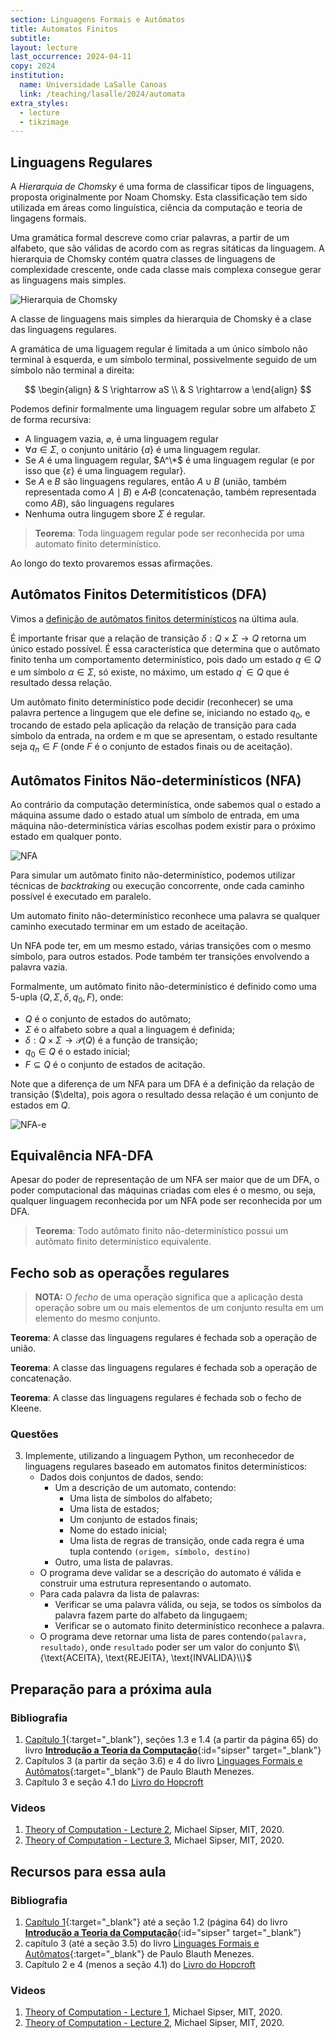 ```yaml
---
section: Linguagens Formais e Autômatos
title: Automatos Finitos
subtitle:
layout: lecture
last_occurrence: 2024-04-11
copy: 2024
institution:
  name: Universidade LaSalle Canoas
  link: /teaching/lasalle/2024/automata
extra_styles:
  - lecture
  - tikzimage
---
```


## Linguagens Regulares

A _Hierarquia de Chomsky_ é uma forma de classificar tipos de linguagens, proposta originalmente por Noam Chomsky. Esta classificação tem sido utilizada em áreas como linguística, ciência da computação e teoria de lingagens formais.

Uma gramática formal descreve como criar palavras, a partir de um alfabeto, que são válidas de acordo com as regras sitáticas da linguagem. A hierarquia de Chomsky contém quatra classes de linguagens de complexidade crescente, onde cada classe mais complexa consegue gerar as linguagens mais simples.

![Hierarquia de Chomsky](/images/Chomsky-hierarchy.svg)

A classe de linguagens mais simples da hierarquia de Chomsky é a clase das linguagens regulares.

A gramática de uma liguagem regular é limitada a um único símbolo não terminal à esquerda, e um símbolo terminal, possivelmente seguido de um símbolo não terminal a direita:

$$
\begin{align}
& S \rightarrow aS  \\
& S \rightarrow a
\end{align}
$$

Podemos definir formalmente uma linguagem regular sobre um alfabeto $\Sigma$ de forma recursiva:

* A linguagem vazia, $\varnothing$, é uma linguagem regular
* $\forall a \in \Sigma$, o conjunto unitário $\{a\}$ é uma linguagem regular.
* Se $A$ é uma linguagem regular, $A^\*$ é uma linguagem regular (e por isso que $\{\varepsilon\}$ é uma linguagem regular}.
* Se $A$ e $B$ são linguagens regulares, então $A \cup B$ (união, também representada como $A \mid B$) e $A \centerdot B$ (concatenação, também representada como $AB$), são linguagens regulares
* Nenhuma outra lingugem sbore $\Sigma$ é regular.

> **Teorema**: Toda linguagem regular pode ser reconhecida por uma automato finito determinístico.

Ao longo do texto provaremos essas afirmações.

## Autômatos Finitos Determitísticos (DFA)

Vimos a [definição de autômatos finitos determinísticos](lecture-05#autômato-finito) na última aula.

É importante frisar que a relação de transição $\delta: Q\times\Sigma\rightarrow{Q}$ retorna um único estado possível. É essa característica que determina que o autômato finito tenha um comportamento determinístico, pois dado um estado $q \in Q$ e um símbolo $\alpha \in \Sigma$, só existe, no máximo, um estado $q^\prime \in Q$ que é resultado dessa relação.

Um autômato finito determinístico pode decidir (reconhecer) se uma palavra pertence a lingugem que ele define se, iniciando no estado $q_0$, e trocando de estado pela aplicação da relação de transição para cada símbolo da entrada, na ordem e m que se apresentam, o estado resultante seja $q_n \in F$ (onde $F$ é o conjunto de estados finais ou de aceitação).

## Autômatos Finitos Não-determinísticos (NFA)

Ao contrário da computação determinística, onde sabemos qual o estado a máquina assume dado o estado atual um símbolo de entrada, em uma máquina não-determinística várias escolhas podem existir para o próximo estado em qualquer ponto. 

![NFA](/images/nfa.svg)

Para simular um autômato finito não-determinístico, podemos utilizar técnicas de _backtraking_ ou execução concorrente, onde cada caminho possível é executado em paralelo.

Um automato finito não-determinístico reconhece uma palavra se qualquer caminho executado terminar em um estado de aceitação.

Un NFA pode ter, em um mesmo estado, várias transições com o mesmo símbolo, para outros estados. Pode também ter transições envolvendo a palavra vazia.

Formalmente, um autômato finito não-determinístico é definido como uma 5-upla $(Q, \Sigma, \delta, q_0, F)$, onde:
* $Q$ é o conjunto de estados do autômato;
* $\Sigma$ é o alfabeto sobre a qual a linguagem é definida;
* $\delta: Q\times\Sigma\rightarrow\mathcal{P}(Q)$ é a função de transição;
* $q_0 \in Q$ é o estado inicial;
* $F \subseteq Q$ é o conjunto de estados de acitação.

Note que a diferença de um NFA para um DFA é a definição da relação de transição ($\delta), pois agora o resultado dessa relação é um conjunto de estados em $Q$.

![NFA-e](/images/nfa-e.svg)


## Equivalência NFA-DFA

Apesar do poder de representação de um NFA ser maior que de um DFA, o poder computacional das máquinas criadas com eles é o mesmo, ou seja, qualquer linguagem reconhecida por um NFA pode ser reconhecida por um DFA.

> **Teorema**: Todo autômato finito não-determinístico possui um autômato finito determinístico equivalente.



## Fecho sob as operaçỗes regulares

> **NOTA:** O _fecho_ de uma operação significa que a aplicação desta operação sobre um ou mais elementos de um conjunto  resulta em um elemento do mesmo conjunto.

**Teorema**: A classe das linguagens regulares é fechada sob a operação de união.


**Teorema**: A classe das linguagens regulares é fechada sob a operação de concatenação.


**Teorema**: A classe das linguagens regulares é fechada sob o fecho de Kleene.

### Questões

<!--
1. Dadas as seguintes linguagens, contrua um automato finito que as reconheça:
    *
    *
    *
    *
2. Converta os automatos finitos não-determinísticos em automatos finitos determinísticos:
    *
    *
    *
    *
-->

3. Implemente, utilizando a linguagem Python, um reconhecedor de linguagens regulares baseado em automatos finitos determinísticos:
    * Dados dois conjuntos de dados, sendo:
        * Um a descrição de um automato, contendo:
            * Uma lista de símbolos do alfabeto;
            * Uma lista de estados;
            * Um conjunto de estados finais;
            * Nome do estado inicial;
            * Uma lista de regras de transição, onde cada regra é uma tupla contendo `(origem, símbolo, destino)`
        * Outro, uma lista de palavras.
    * O programa deve validar se a descrição do automato é válida e construir uma estrutura representando o automato.
    * Para cada palavra da lista de palavras:
        * Verificar se uma palavra válida, ou seja, se todos os símbolos da palavra fazem parte do alfabeto da lingugaem;
        * Verificar se o automato finito determinístico reconhece a palavra.
    * O programa deve retornar uma lista de pares contendo`(palavra, resultado)`, onde `resultado` poder ser um valor do conjunto $\\{\text{ACEITA}, \text{REJEITA}, \text{INVALIDA}\\}$

## Preparação para a próxima aula

### Bibliografia

1. [Capítulo 1](https://integrada.minhabiblioteca.com.br/reader/books/9788522108862/pageid/53){:target="\_blank"}, seções 1.3 e 1.4 (a partir da página 65) do livro [**Introdução a Teoria da Computação**](https://integrada.minhabiblioteca.com.br/reader/books/9788522108862){:id="sipser" target="\_blank"}
2. Capítulos 3 (a partir da seção 3.6) e 4 do livro [Linguages Formais e Autômatos](https://integrada.minhabiblioteca.com.br/reader/books/9788577807994){:target="\_blank"}  de Paulo Blauth Menezes.
3. Capítulo 3 e seção 4.1 do [Livro do Hopcroft](/teaching/lasalle/2024/automata#hopcroft)

### Videos

1. [Theory of Computation - Lecture 2](https://ocw.mit.edu/courses/18-404j-theory-of-computation-fall-2020/resources/nondeterminism-closure-properties-regular-expressions-2192-finite-automata/), Michael Sipser, MIT, 2020.
2. [Theory of Computation - Lecture 3](https://ocw.mit.edu/courses/18-404j-theory-of-computation-fall-2020/resources/regular-pumping-lemma-finite-automata-2192-regular-expressions-cfgs/), Michael Sipser, MIT, 2020.

## Recursos para essa aula

### Bibliografia

1. [Capítulo 1](https://integrada.minhabiblioteca.com.br/reader/books/9788522108862/pageid/53){:target="\_blank"} até a seção 1.2 (página 64) do livro [**Introdução a Teoria da Computação**](https://integrada.minhabiblioteca.com.br/reader/books/9788522108862){:id="sipser" target="\_blank"}
2. capítulo 3 (até a seção 3.5) do livro [Linguages Formais e Autômatos](https://integrada.minhabiblioteca.com.br/reader/books/9788577807994){:target="\_blank"}  de Paulo Blauth Menezes.
3. Capítulo 2 e 4 (menos a seção 4.1) do [Livro do Hopcroft](/teaching/lasalle/2024/automata#hopcroft)

### Videos

1. [Theory of Computation - Lecture 1](https://ocw.mit.edu/courses/18-404j-theory-of-computation-fall-2020/resources/introduction-finite-automata-regular-expressions/), Michael Sipser, MIT, 2020.
2. [Theory of Computation - Lecture 2](https://ocw.mit.edu/courses/18-404j-theory-of-computation-fall-2020/resources/nondeterminism-closure-properties-regular-expressions-2192-finite-automata/), Michael Sipser, MIT, 2020.


